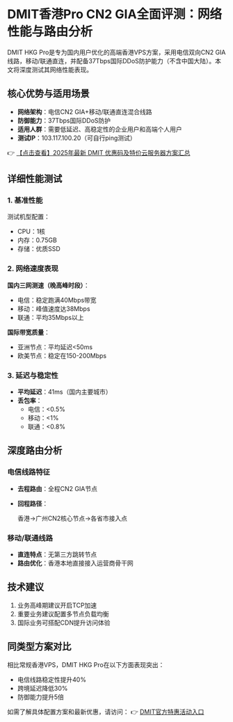 # DMIT香港Pro CN2 GIA全面评测：网络性能与路由分析

DMIT HKG Pro是专为国内用户优化的高端香港VPS方案，采用电信双向CN2 GIA线路，移动/联通直连，并配备37Tbps国际DDoS防护能力（不含中国大陆）。本文将深度测试其网络性能表现。

## 核心优势与适用场景

- **网络架构**：电信CN2 GIA+移动/联通直连混合线路
- **防御能力**：37Tbps国际DDoS防护
- **适用人群**：需要低延迟、高稳定性的企业用户和高端个人用户
- **测试IP**：103.117.100.20（可自行ping测试）

👉 [【点击查看】2025年最新 DMIT 优惠码及特价云服务器方案汇总](https://bit.ly/dmit_coupon)

## 详细性能测试

### 1. 基准性能
测试机型配置：
- CPU：1核
- 内存：0.75GB
- 存储：优质SSD

### 2. 网络速度表现
**国内三网测速（晚高峰时段）**：
- 电信：稳定跑满40Mbps带宽
- 移动：峰值速度达38Mbps
- 联通：平均35Mbps以上

**国际带宽质量**：
- 亚洲节点：平均延迟<50ms
- 欧美节点：稳定在150-200Mbps

### 3. 延迟与稳定性
- **平均延迟**：41ms（国内主要城市）
- **丢包率**：
  - 电信：<0.5%
  - 移动：<1%
  - 联通：<0.8%

## 深度路由分析

### 电信线路特征
- **去程路由**：全程CN2 GIA节点
- **回程路径**：
  
  香港→广州CN2核心节点→各省市接入点
  

### 移动/联通线路
- **直连特点**：无第三方跳转节点
- **路由优化**：香港本地直接接入运营商骨干网

## 技术建议
1. 业务高峰期建议开启TCP加速
2. 重要业务建议配置多节点负载均衡
3. 国际业务可搭配CDN提升访问体验

## 同类型方案对比
相比常规香港VPS，DMIT HKG Pro在以下方面表现突出：
- 电信线路稳定性提升40%
- 跨境延迟降低30%
- 防御能力提升5倍

如需了解具体配置方案和最新优惠，请访问：
👉 [DMIT官方特惠活动入口](https://bit.ly/dmit_coupon)